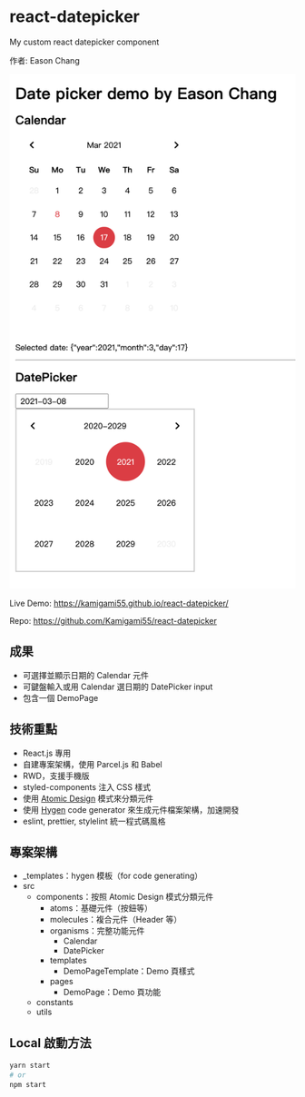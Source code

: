 # react-datepicker

My custom react datepicker component

作者: Eason Chang

![](preview.png)

Live Demo: https://kamigami55.github.io/react-datepicker/

Repo: https://github.com/Kamigami55/react-datepicker

## 成果

- 可選擇並顯示日期的 Calendar 元件
- 可鍵盤輸入或用 Calendar 選日期的 DatePicker input
- 包含一個 DemoPage

## 技術重點

- React.js 專用
- 自建專案架構，使用 Parcel.js 和 Babel
- RWD，支援手機版
- styled-components 注入 CSS 樣式
- 使用 [Atomic Design](https://bradfrost.com/blog/post/atomic-web-design/) 模式來分類元件
- 使用 [Hygen](http://www.hygen.io/) code generator 來生成元件檔案架構，加速開發
- eslint, prettier, stylelint 統一程式碼風格

## 專案架構

- _templates：hygen 模板（for code generating）
- src
  - components：按照 Atomic Design 模式分類元件
    - atoms：基礎元件（按鈕等）
    - molecules：複合元件（Header 等）
    - organisms：完整功能元件
      - Calendar
      - DatePicker
    - templates
      - DemoPageTemplate：Demo 頁樣式
    - pages
      - DemoPage：Demo 頁功能
  - constants
  - utils

## Local 啟動方法

```bash
yarn start
# or
npm start
```
